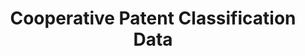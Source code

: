 ---
layout: default
bigquery: https://console.cloud.google.com/bigquery?p=patents-public-data&d=cpc&page=dataset
citation: '“Cooperative Patent Classification” by the EPO and USPTO, for public use. '
contributors: EPO, USPTO
cost: None
description: Cooperative Patent Classification Data contains the scheme and definitions
  of the Cooperative Patent Classification system for classifying patent documents.
  The CPC is the result of a partnership between the EPO and the USPTO in their joint
  effort to develop a common, internationally compatible classification system for
  technical documents, in particular patent publications, which will be used by both
  offices in the patent granting process
documentation: https://www.cooperativepatentclassification.org/cpcSchemeAndDefinitions
last_edit: 04/09/2022, 11:34:40
location: https://www.cooperativepatentclassification.org/index
maintained_by: USPTO, EPO
schema_fields:
- not_allocatable
- child_groups
- date_revised
- application_references
- informative_references
- residual_references
- title_full
- informativeReferences
- additional_only
- definition
- residualReferences
- parents
- notAllocatable
- limitingReferences
- titleFull
- limiting_references
- breakdownCode
- glossary
- synonyms
- sizeCache
- children
- dateRevised
- ipcConcordant
- status
- ipc_concordant
- level
- symbol
- breakdown_code
- title_part
- childGroups
- applicationReferences
- titlePart
shortname: cooperative_patent_classification
tags:
- patents
- science
title: Cooperative Patent Classification Data
uuid: 984374a7-16e9-4b35-9445-458daceb01bf
---